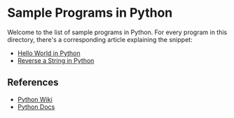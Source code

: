 # Sample Programs in Python

Welcome to the list of sample programs in Python. For every program in this
directory, there's a corresponding article explaining the snippet:

- [Hello World in Python](https://therenegadecoder.com/code/hello-world-in-python/)
- [Reverse a String in Python](https://therenegadecoder.com/code/reverse-a-string-in-python/)

## References

- [Python Wiki](https://en.wikipedia.org/wiki/Python_(programming_language))
- [Python Docs](https://www.python.org/)
